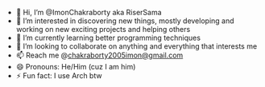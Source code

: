 - 👋 Hi, I’m @ImonChakraborty aka RiserSama
- 👀 I’m interested in discovering new things, mostly developing and working on new exciting projects and helping others
- 🌱 I’m currently learning better programming techniques
- 💞️ I’m looking to collaborate on anything and everything that interests me
- 📫 Reach me @chakraborty2005imon@gmail.com
- 😄 Pronouns: He/Him (cuz I am him)
- ⚡ Fun fact: I use Arch btw

<!---
ImonChakraborty/ImonChakraborty is a ✨ special ✨ repository because its `README.md` (this file) appears on your GitHub profile.
You can click the Preview link to take a look at your changes.
--->
